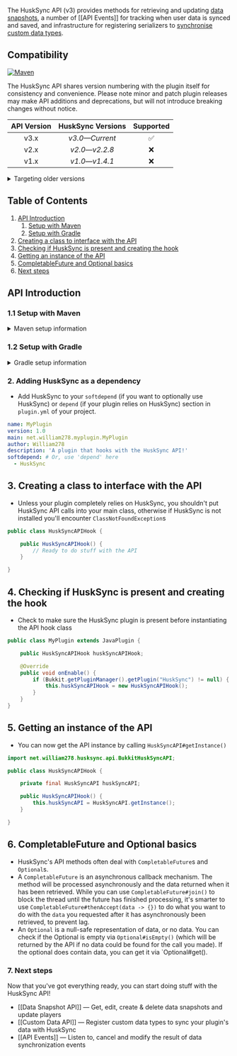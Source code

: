 The HuskSync API (v3) provides methods for retrieving and updating [data snapshots](Data-Snapshot-API), a number of [[API Events]] for tracking when user data is synced and saved, and infrastructure for registering serializers to [synchronise custom data types](Custom-Data-API).

## Compatibility
[![Maven](https://repo.william278.net/api/badge/latest/releases/net/william278/husksync?color=00fb9a&name=Maven&prefix=v)](https://repo.william278.net/#/releases/net/william278/husksync/)

The HuskSync API shares version numbering with the plugin itself for consistency and convenience. Please note minor and patch plugin releases may make API additions and deprecations, but will not introduce breaking changes without notice.

| API Version |  HuskSync Versions   | Supported |
|:-----------:|:--------------------:|:---------:|
|    v3.x     | _v3.0&mdash;Current_ |     ✅     |
|    v2.x     | _v2.0&mdash;v2.2.8_  |     ❌     |
|    v1.x     | _v1.0&mdash;v1.4.1_  |    ❌️     |

<details>
<summary>Targeting older versions</summary>

HuskSync versions prior to `v2.2.5` are distributed on [JitPack](https://jitpack.io/#/net/william278/HuskSync), and you will need to use the `https://jitpack.io` repository instead.
</details>

## Table of Contents
1. [API Introduction](#api-introduction)
    1. [Setup with Maven](#11-setup-with-maven)
    2. [Setup with Gradle](#12-setup-with-gradle)
2. [Creating a class to interface with the API](#3-creating-a-class-to-interface-with-the-api)
3. [Checking if HuskSync is present and creating the hook](#4-checking-if-husksync-is-present-and-creating-the-hook)
4. [Getting an instance of the API](#5-getting-an-instance-of-the-api)
5. [CompletableFuture and Optional basics](#6-completablefuture-and-optional-basics)
6. [Next steps](#7-next-steps)

## API Introduction
### 1.1 Setup with Maven
<details>
<summary>Maven setup information</summary>

Add the repository to your `pom.xml` as per below. You can alternatively specify `/snapshots` for the repository containing the latest development builds (not recommended).
```xml
<repositories>
    <repository>
        <id>william278.net</id>
        <url>https://repo.william278.net/releases</url>
    </repository>
</repositories>
```
Add the dependency to your `pom.xml` as per below. Replace `VERSION` with the latest version of HuskSync (without the v): ![Latest version](https://img.shields.io/github/v/tag/WiIIiam278/HuskSync?color=%23282828&label=%20&style=flat-square)
```xml
<dependency>
    <groupId>net.william278</groupId>
    <artifactId>husksync</artifactId>
    <version>VERSION</version>
    <scope>provided</scope>
</dependency>
```
</details>

### 1.2 Setup with Gradle
<details>
<summary>Gradle setup information</summary>

Add the dependency as per below to your `build.gradle`. You can alternatively specify `/snapshots` for the repository containing the latest development builds (not recommended).
```groovy
allprojects {
	repositories {
		maven { url 'https://repo.william278.net/releases' }
	}
}
```
Add the dependency as per below. Replace `VERSION` with the latest version of HuskSync (without the v): ![Latest version](https://img.shields.io/github/v/tag/WiIIiam278/HuskSync?color=%23282828&label=%20&style=flat-square)

```groovy
dependencies {
    compileOnly 'net.william278:husksync:VERSION'
}
```
</details>

### 2. Adding HuskSync as a dependency
- Add HuskSync to your `softdepend` (if you want to optionally use HuskSync) or `depend` (if your plugin relies on HuskSync) section in `plugin.yml` of your project.

```yaml
name: MyPlugin
version: 1.0
main: net.william278.myplugin.MyPlugin
author: William278
description: 'A plugin that hooks with the HuskSync API!'
softdepend: # Or, use 'depend' here
  - HuskSync
```

## 3. Creating a class to interface with the API
- Unless your plugin completely relies on HuskSync, you shouldn't put HuskSync API calls into your main class, otherwise if HuskSync is not installed you'll encounter `ClassNotFoundException`s

```java
public class HuskSyncAPIHook {

    public HuskSyncAPIHook() {
        // Ready to do stuff with the API
    }

}
```
## 4. Checking if HuskSync is present and creating the hook
- Check to make sure the HuskSync plugin is present before instantiating the API hook class

```java
public class MyPlugin extends JavaPlugin {

    public HuskSyncAPIHook huskSyncAPIHook;

    @Override
    public void onEnable() {
        if (Bukkit.getPluginManager().getPlugin("HuskSync") != null) {
            this.huskSyncAPIHook = new HuskSyncAPIHook();
        }
    }
}
```

## 5. Getting an instance of the API
- You can now get the API instance by calling `HuskSyncAPI#getInstance()`

```java
import net.william278.husksync.api.BukkitHuskSyncAPI;

public class HuskSyncAPIHook {

    private final HuskSyncAPI huskSyncAPI;

    public HuskSyncAPIHook() {
        this.huskSyncAPI = HuskSyncAPI.getInstance();
    }

}
```

## 6. CompletableFuture and Optional basics
- HuskSync's API methods often deal with `CompletableFuture`s and `Optional`s.
- A `CompletableFuture` is an asynchronous callback mechanism. The method will be processed asynchronously and the data returned when it has been retrieved. While you can use `CompletableFuture#join()` to block the thread until the future has finished processing, it's smarter to use `CompletableFuture#thenAccept(data -> {})` to do what you want to do with the `data` you requested after it has asynchronously been retrieved, to prevent lag.
- An `Optional` is a null-safe representation of data, or no data. You can check if the Optional is empty via `Optional#isEmpty()` (which will be returned by the API if no data could be found for the call you made). If the optional does contain data, you can get it via `Optional#get().

### 7. Next steps
Now that you've got everything ready, you can start doing stuff with the HuskSync API!
- [[Data Snapshot API]] &mdash; Get, edit, create & delete data snapshots and update players
- [[Custom Data API]] &mdash; Register custom data types to sync your plugin's data with HuskSync
- [[API Events]] &mdash; Listen to, cancel and modify the result of data synchronization events